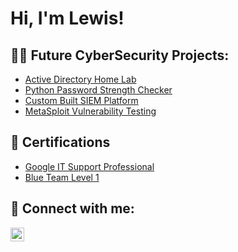 <h1>Hi, I'm Lewis! <br/></h1>

<h2>👨‍💻 Future CyberSecurity Projects:</h2>

  - [Active Directory Home Lab](https://github.com/lewiscybersec/NOTDONEYET)
  - [Python Password Strength Checker](https://github.com/lewiscybersec/NOTDONEYET)
  - [Custom Built SIEM Platform](https://github.com/lewiscybersec/NOTDONEYET)
  - [MetaSploit Vulnerability Testing](https://github.com/lewiscybersec/NOTDONEYET)

<h2>📜 Certifications</h2>

- [Google IT Support Professional](notdoneyet)
- [Blue Team Level 1](notdoneyet)

<h2> 🤳 Connect with me:</h2>

[<img align="left" alt="JoshMadakor | LinkedIn" width="22px" src="https://cdn.jsdelivr.net/npm/simple-icons@v3/icons/linkedin.svg" />][linkedin]


[linkedin]: https://www.linkedin.com/in/lewis-st-heaps-706624295/

<!--
**joshmadakor1/lewiscybersec** is a ✨ _special_ ✨ repository because its `README.md` (this file) appears on your GitHub profile.

Here are some ideas to get you started:

- 🔭 I’m currently working on ...
- 🌱 I’m currently learning ...
- 👯 I’m looking to collaborate on ...
- 🤔 I’m looking for help with ...
- 💬 Ask me about ...
- 📫 How to reach me: ...
- 😄 Pronouns: ...
- ⚡ Fun fact: ...
-->
